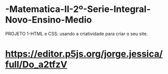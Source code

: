 # -Matematica-II-2º-Serie-Integral-Novo-Ensino-Medio
PROJETO 1-HTML e CSS: usando a criatividade para criar o seu site.
# https://editor.p5js.org/jorge.jessica/full/Do_a2tfzV
